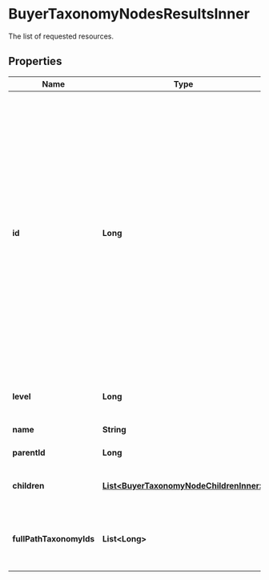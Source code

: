 

# BuyerTaxonomyNodesResultsInner

The list of requested resources.

## Properties

| Name | Type | Description | Notes |
|------------ | ------------- | ------------- | -------------|
|**id** | **Long** | The unique numeric ID of an Etsy taxonomy node, which is a metadata category for listings organized into the seller taxonomy hierarchy tree. For example, the \\\&quot;shoes\\\&quot; taxonomy node (ID: 1429, level: 1) is higher in the hierarchy than \\\&quot;girls&#39; shoes\\\&quot; (ID: 1440, level: 2). The taxonomy nodes assigned to a listing support access to specific standardized product scales and properties. For example, listings assigned the taxonomy nodes \\\&quot;shoes\\\&quot; or \\\&quot;girls&#39; shoes\\\&quot; support access to the \\\&quot;EU\\\&quot; shoe size scale with its associated property names and IDs for EU shoe sizes, such as property &#x60;value_id&#x60;:\\\&quot;1394\\\&quot;, and &#x60;name&#x60;:\\\&quot;38\\\&quot;. |  [optional] |
|**level** | **Long** | The integer depth of this taxonomy node in the seller taxonomy tree, with roots at level 0. |  [optional] |
|**name** | **String** | The name string for this taxonomy node. |  [optional] |
|**parentId** | **Long** | The numeric taxonomy ID of the parent of this node. |  [optional] |
|**children** | [**List&lt;BuyerTaxonomyNodeChildrenInner&gt;**](BuyerTaxonomyNodeChildrenInner.md) | An array of taxonomy nodes for all the direct children of this taxonomy node in the seller taxonomy tree. |  [optional] |
|**fullPathTaxonomyIds** | **List&lt;Long&gt;** | An array of &#x60;taxonomy_id&#x60;s including this node and all of its direct parents in the seller taxonomy tree up to a root node. They are listed in order from root to leaf. |  [optional] |



